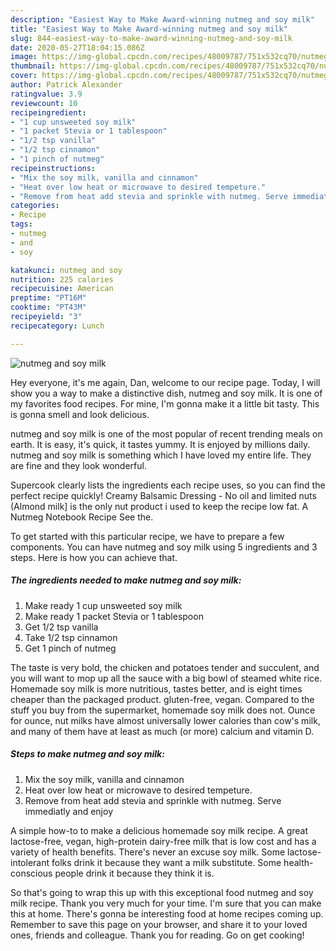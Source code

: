 ```yaml
---
description: "Easiest Way to Make Award-winning nutmeg and soy milk"
title: "Easiest Way to Make Award-winning nutmeg and soy milk"
slug: 844-easiest-way-to-make-award-winning-nutmeg-and-soy-milk
date: 2020-05-27T18:04:15.086Z
image: https://img-global.cpcdn.com/recipes/48009787/751x532cq70/nutmeg-and-soy-milk-recipe-main-photo.jpg
thumbnail: https://img-global.cpcdn.com/recipes/48009787/751x532cq70/nutmeg-and-soy-milk-recipe-main-photo.jpg
cover: https://img-global.cpcdn.com/recipes/48009787/751x532cq70/nutmeg-and-soy-milk-recipe-main-photo.jpg
author: Patrick Alexander
ratingvalue: 3.9
reviewcount: 10
recipeingredient:
- "1 cup unsweeted soy milk"
- "1 packet Stevia or 1 tablespoon"
- "1/2 tsp vanilla"
- "1/2 tsp cinnamon"
- "1 pinch of nutmeg"
recipeinstructions:
- "Mix the soy milk, vanilla and cinnamon"
- "Heat over low heat or microwave to desired tempeture."
- "Remove from heat add stevia and sprinkle with nutmeg. Serve immediatly and enjoy"
categories:
- Recipe
tags:
- nutmeg
- and
- soy

katakunci: nutmeg and soy 
nutrition: 225 calories
recipecuisine: American
preptime: "PT16M"
cooktime: "PT43M"
recipeyield: "3"
recipecategory: Lunch

---
```



![nutmeg and soy milk](https://img-global.cpcdn.com/recipes/48009787/751x532cq70/nutmeg-and-soy-milk-recipe-main-photo.jpg)

Hey everyone, it's me again, Dan, welcome to our recipe page. Today, I will show you a way to make a distinctive dish, nutmeg and soy milk. It is one of my favorites food recipes. For mine, I'm gonna make it a little bit tasty. This is gonna smell and look delicious.

nutmeg and soy milk is one of the most popular of recent trending meals on earth. It is easy, it's quick, it tastes yummy. It is enjoyed by millions daily. nutmeg and soy milk is something which I have loved my entire life. They are fine and they look wonderful.

Supercook clearly lists the ingredients each recipe uses, so you can find the perfect recipe quickly! Creamy Balsamic Dressing - No oil and limited nuts (Almond milk] is the only nut product i used to keep the recipe low fat. A Nutmeg Notebook Recipe See the.


To get started with this particular recipe, we have to prepare a few components. You can have nutmeg and soy milk using 5 ingredients and 3 steps. Here is how you can achieve that.

<!--inarticleads1-->

##### The ingredients needed to make nutmeg and soy milk:

1. Make ready 1 cup unsweeted soy milk
1. Make ready 1 packet Stevia or 1 tablespoon
1. Get 1/2 tsp vanilla
1. Take 1/2 tsp cinnamon
1. Get 1 pinch of nutmeg


The taste is very bold, the chicken and potatoes tender and succulent, and you will want to mop up all the sauce with a big bowl of steamed white rice. Homemade soy milk is more nutritious, tastes better, and is eight times cheaper than the packaged product. gluten-free, vegan. Compared to the stuff you buy from the supermarket, homemade soy milk does not. Ounce for ounce, nut milks have almost universally lower calories than cow&#39;s milk, and many of them have at least as much (or more) calcium and vitamin D. 

<!--inarticleads2-->

##### Steps to make nutmeg and soy milk:

1. Mix the soy milk, vanilla and cinnamon
1. Heat over low heat or microwave to desired tempeture.
1. Remove from heat add stevia and sprinkle with nutmeg. Serve immediatly and enjoy


A simple how-to to make a delicious homemade soy milk recipe. A great lactose-free, vegan, high-protein dairy-free milk that is low cost and has a variety of health benefits. There&#39;s never an excuse soy milk. Some lactose-intolerant folks drink it because they want a milk substitute. Some health-conscious people drink it because they think it is. 

So that's going to wrap this up with this exceptional food nutmeg and soy milk recipe. Thank you very much for your time. I'm sure that you can make this at home. There's gonna be interesting food at home recipes coming up. Remember to save this page on your browser, and share it to your loved ones, friends and colleague. Thank you for reading. Go on get cooking!
